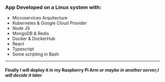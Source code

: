 ### App Developed on a Linux system with:
 - Microservices Arquitecture
 - Kubernetes & Google Cloud Provider
 - Node JS 
 - MongoDB & Redis
 - Docker & DockerHub
 - React
 - Typescript
 - Some scripting in Bash
___
#### Finally I will deploy it in my Raspberry Pi Arm *or maybe in another server,I will decide it later*